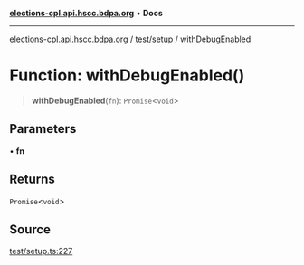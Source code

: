 [**elections-cpl.api.hscc.bdpa.org**](../../../README.md) • **Docs**

***

[elections-cpl.api.hscc.bdpa.org](../../../README.md) / [test/setup](../README.md) / withDebugEnabled

# Function: withDebugEnabled()

> **withDebugEnabled**(`fn`): `Promise`\<`void`\>

## Parameters

• **fn**

## Returns

`Promise`\<`void`\>

## Source

[test/setup.ts:227](https://github.com/nhscc/elections_cpl.api.hscc.bdpa.org/blob/46ed5b306a3fd199be2bd28706c3da03542c6da3/test/setup.ts#L227)
